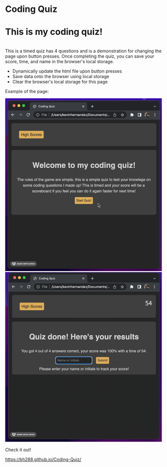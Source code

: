 # Coding Quiz

<h1>This is my coding quiz!</h1>
<br>
This is a timed quiz has 4 questions and is a demonstration for changing the page upon button presses. Once completing the quiz, you can save your score, time, and name in the browser's local storage.

<br>
<ul>
<li>Dynamically update the html file upon button presses</li>
<li>Save data onto the browser using local storage</li>
<li>Clear the browser's local storage for this page</li>
</ul>

Example of the page:

!["Example Gif"](assets/images/gif-1.gif)
!["Example Gif"](assets/images/gif-2.gif)

Check it out!

https://kh288.github.io/Coding-Quiz/